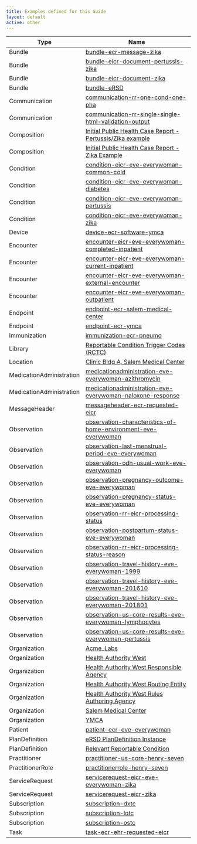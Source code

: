 ```yaml
---
title: Examples defined for this Guide
layout: default
active: other
---
```


<!-- { :.no_toc } -->

<!-- TOC  the css styling for this is \pages\assets\css\project.css under 'markdown-toc'-->

<!-- * Do not remove this line (it will not be displayed)
{:toc} -->

<!-- end TOC -->

<table>
  <thead>
    <tr>
      <th>Type</th>
      <th>Name</th>
    </tr>
  </thead>
  <tbody>
    <tr>
      <td>Bundle</td>
      <td><a href="Bundle-bundle-ecr-message-zika.html">bundle-ecr-message-zika</a></td>
    </tr>
    <tr>
      <td>Bundle</td>
      <td><a href="Bundle-bundle-eicr-document-pertussis-zika.html">bundle-eicr-document-pertussis-zika</a></td>
    </tr>
    <tr>
      <td>Bundle</td>
      <td><a href="Bundle-bundle-eicr-document-zika.html">bundle-eicr-document-zika</a></td>
    </tr>
    <tr>
      <td>Bundle</td>
      <td><a href="Bundle-bundle-eRSD.html">bundle-eRSD</a></td>
    </tr>
    <tr>
      <td>Communication</td>
      <td><a href="Communication-communication-rr-one-cond-one-pha.html">communication-rr-one-cond-one-pha</a></td>
    </tr>
    <tr>
      <td>Communication</td>
      <td><a href="Communication-communication-rr-single-single-html-validation-output.html">communication-rr-single-single-html-validation-output</a></td>
    </tr>
    <tr>
      <td>Composition</td>
      <td><a href="Composition-composition-eicr-pertussis-zika.html">Initial Public Health Case Report - Pertussis/Zika example</a></td>
    </tr>
    <tr>
      <td>Composition</td>
      <td><a href="Composition-composition-eicr-zika.html">Initial Public Health Case Report - Zika Example</a></td>
    </tr>
    <tr>
      <td>Condition</td>
      <td><a href="Condition-condition-eicr-eve-everywoman-common-cold.html">condition-eicr-eve-everywoman-common-cold</a></td>
    </tr>
    <tr>
      <td>Condition</td>
      <td><a href="Condition-condition-eicr-eve-everywoman-diabetes.html">condition-eicr-eve-everywoman-diabetes</a></td>
    </tr>
    <tr>
      <td>Condition</td>
      <td><a href="Condition-condition-eicr-eve-everywoman-pertussis.html">condition-eicr-eve-everywoman-pertussis</a></td>
    </tr>
    <tr>
      <td>Condition</td>
      <td><a href="Condition-condition-eicr-eve-everywoman-zika.html">condition-eicr-eve-everywoman-zika</a></td>
    </tr>
    <tr>
      <td>Device</td>
      <td><a href="Device-device-ecr-software-ymca.html">device-ecr-software-ymca</a></td>
    </tr>
    <tr>
      <td>Encounter</td>
      <td><a href="Encounter-encounter-eicr-eve-everywoman-completed-inpatient.html">encounter-eicr-eve-everywoman-completed-inpatient</a></td>
    </tr>
    <tr>
      <td>Encounter</td>
      <td><a href="Encounter-encounter-eicr-eve-everywoman-current-inpatient.html">encounter-eicr-eve-everywoman-current-inpatient</a></td>
    </tr>
    <tr>
      <td>Encounter</td>
      <td><a href="Encounter-encounter-eicr-eve-everywoman-external-encounter.html">encounter-eicr-eve-everywoman-external-encounter</a></td>
    </tr>
    <tr>
      <td>Encounter</td>
      <td><a href="Encounter-encounter-eicr-eve-everywoman-outpatient.html">encounter-eicr-eve-everywoman-outpatient</a></td>
    </tr>
    <tr>
      <td>Endpoint</td>
      <td><a href="Endpoint-endpoint-ecr-salem-medical-center.html">endpoint-ecr-salem-medical-center</a></td>
    </tr>
    <tr>
      <td>Endpoint</td>
      <td><a href="Endpoint-endpoint-ecr-ymca.html">endpoint-ecr-ymca</a></td>
    </tr>
    <tr>
      <td>Immunization</td>
      <td><a href="Immunization-immunization-ecr-pneumo.html">immunization-ecr-pneumo</a></td>
    </tr>
    <tr>
      <td>Library</td>
      <td><a href="Library-library-rctc.html">Reportable Condition Trigger Codes (RCTC)</a></td>
    </tr>
    <tr>
      <td>Location</td>
      <td><a href="Location-location-ecr-salem-medical-center.html">Clinic Bldg A, Salem Medical Center</a></td>
    </tr>
    <tr>
      <td>MedicationAdministration</td>
      <td><a href="MedicationAdministration-medicationadministration-eve-everywoman-azithromycin.html">medicationadministration-eve-everywoman-azithromycin</a></td>
    </tr>
    <tr>
      <td>MedicationAdministration</td>
      <td><a href="MedicationAdministration-medicationadministration-eve-everywoman-naloxone-response.html">medicationadministration-eve-everywoman-naloxone-response</a></td>
    </tr>
    <tr>
      <td>MessageHeader</td>
      <td><a href="MessageHeader-messageheader-ecr-requested-eicr.html">messageheader-ecr-requested-eicr</a></td>
    </tr>
    <tr>
      <td>Observation</td>
      <td><a href="Observation-observation-characteristics-of-home-environment-eve-everywoman.html">observation-characteristics-of-home-environment-eve-everywoman</a></td>
    </tr>
    <tr>
      <td>Observation</td>
      <td><a href="Observation-observation-last-menstrual-period-eve-everywoman.html">observation-last-menstrual-period-eve-everywoman</a></td>
    </tr>
    <tr>
      <td>Observation</td>
      <td><a href="Observation-observation-odh-usual-work-eve-everywoman.html">observation-odh-usual-work-eve-everywoman</a></td>
    </tr>
    <tr>
      <td>Observation</td>
      <td><a href="Observation-observation-pregnancy-outcome-eve-everywoman.html">observation-pregnancy-outcome-eve-everywoman</a></td>
    </tr>
    <tr>
      <td>Observation</td>
      <td><a href="Observation-observation-pregnancy-status-eve-everywoman.html">observation-pregnancy-status-eve-everywoman</a></td>
    </tr>
    <tr>
      <td>Observation</td>
      <td><a href="Observation-observation-rr-eicr-processing-status.html">observation-rr-eicr-processing-status</a></td>
    </tr>
    <tr>
      <td>Observation</td>
      <td><a href="Observation-observation-postpartum-status-eve-everywoman.html">observation-postpartum-status-eve-everywoman</a></td>
    </tr>
    <tr>
      <td>Observation</td>
      <td><a href="Observation-observation-rr-eicr-processing-status-reason.html">observation-rr-eicr-processing-status-reason</a></td>
    </tr>
    <tr>
      <td>Observation</td>
      <td><a href="Observation-observation-travel-history-eve-everywoman-1999.html">observation-travel-history-eve-everywoman-1999</a></td>
    </tr>
    <tr>
      <td>Observation</td>
      <td><a href="Observation-observation-travel-history-eve-everywoman-201610.html">observation-travel-history-eve-everywoman-201610</a></td>
    </tr>
    <tr>
      <td>Observation</td>
      <td><a href="Observation-observation-travel-history-eve-everywoman-201801.html">observation-travel-history-eve-everywoman-201801</a></td>
    </tr>
    <tr>
      <td>Observation</td>
      <td><a href="Observation-observation-us-core-results-eve-everywoman-lymphocytes.html">observation-us-core-results-eve-everywoman-lymphocytes</a></td>
    </tr>
    <tr>
      <td>Observation</td>
      <td><a href="Observation-observation-us-core-results-eve-everywoman-pertussis.html">observation-us-core-results-eve-everywoman-pertussis</a></td>
    </tr>
    <tr>
      <td>Organization</td>
      <td><a href="Organization-organization-ecr-acme-laboratory.html">Acme_Labs</a></td>
    </tr>
    <tr>
      <td>Organization</td>
      <td><a href="Organization-organization-ecr-health-authority-west.html">Health Authority West</a></td>
    </tr>
    <tr>
      <td>Organization</td>
      <td><a href="Organization-organization-rr-responsible-agency-haw.html">Health Authority West Responsible Agency</a></td>
    </tr>
    <tr>
      <td>Organization</td>
      <td><a href="Organization-organization-rr-routing-entity-haw.html">Health Authority West Routing Entity</a></td>
    </tr>
    <tr>
      <td>Organization</td>
      <td><a href="Organization-organization-rr-rules-authoring-agency-haw.html">Health Authority West Rules Authoring Agency</a></td>
    </tr>
    <tr>
      <td>Organization</td>
      <td><a href="Organization-organization-ecr-salem-medical-center.html">Salem Medical Center</a></td>
    </tr>
    <tr>
      <td>Organization</td>
      <td><a href="Organization-organization-ecr-ymca-center.html">YMCA</a></td>
    </tr>
    <tr>
      <td>Patient</td>
      <td><a href="Patient-patient-ecr-eve-everywoman.html">patient-ecr-eve-everywoman</a></td>
    </tr>
    <tr>
      <td>PlanDefinition</td>
      <td><a href="PlanDefinition-plandefinition-ersd-instance.html">eRSD PlanDefinition Instance</a></td>
    </tr>
    <tr>
      <td>PlanDefinition</td>
      <td><a href="PlanDefinition-plandefinition-rr-relevant-reportable-condition.html">Relevant Reportable Condition</a></td>
    </tr>
    <tr>
      <td>Practitioner</td>
      <td><a href="Practitioner-practitioner-us-core-henry-seven.html">practitioner-us-core-henry-seven</a></td>
    </tr>
    <tr>
      <td>PractitionerRole</td>
      <td><a href="PractitionerRole-practitionerrole-henry-seven.html">practitionerrole-henry-seven</a></td>
    </tr>
    <tr>
      <td>ServiceRequest</td>
      <td><a href="ServiceRequest-servicerequest-eicr-eve-everywoman-zika.html">servicerequest-eicr-eve-everywoman-zika</a></td>
    </tr>
    <tr>
      <td>ServiceRequest</td>
      <td><a href="ServiceRequest-servicerequest-eicr-zika.html">servicerequest-eicr-zika</a></td>
    </tr>
    <tr>
      <td>Subscription</td>
      <td><a href="Subscription-subscription-dxtc.html">subscription-dxtc</a></td>
    </tr>
    <tr>
      <td>Subscription</td>
      <td><a href="Subscription-subscription-lotc.html">subscription-lotc</a></td>
    </tr>
    <tr>
      <td>Subscription</td>
      <td><a href="Subscription-subscription-ostc.html">subscription-ostc</a></td>
    </tr>
    <tr>
      <td>Task</td>
      <td><a href="Task-task-ecr-ehr-requested-eicr.html">task-ecr-ehr-requested-eicr</a></td>
    </tr>
  </tbody>
</table>